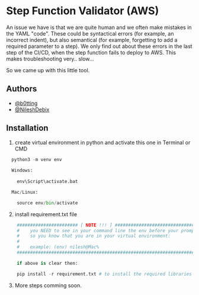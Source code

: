 
# Step Function Validator (AWS)

An issue we have is that we are quite human and we often make mistakes in the YAML "code". 
These could be syntactical errors (for example, an incorrect indent), but also semantical (for example, forgetting to add a required parameter to a step). 
We only find out about these errors in the last step of the CI/CD, when the step function fails to deploy to AWS. This makes troubleshooting very.. slow...

So we came up with this little tool. 

## Authors

- [@b0tting](https://github.com/b0tting)
- [@NileshDebix](https://github.com/NileshDebix)


## Installation

1. create virtual environment in python and activate this one in Terminal or CMD

```python
  python3 -m venv env
  
  Windows: 
    
    env\Script\activate.bat

  Mac/Linux:

    source env/bin/activate
```

2. install requirement.txt file

```python
    ####################### [ NOTE !!! ] ############################################################
    #    you NEED to see in your command line the env before your prompt
    #    so you know that you are in your virtual environment:
    #
    #    example: (env) nilesh@Mac%
    ################################################################################################

    if above is clear then:

    pip install -r requirement.txt # to install the required libraries

```

3. More steps comming soon.
